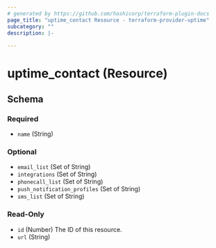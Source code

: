 ```yaml
---
# generated by https://github.com/hashicorp/terraform-plugin-docs
page_title: "uptime_contact Resource - terraform-provider-uptime"
subcategory: ""
description: |-
  
---
```


# uptime_contact (Resource)





<!-- schema generated by tfplugindocs -->
## Schema

### Required

- `name` (String)

### Optional

- `email_list` (Set of String)
- `integrations` (Set of String)
- `phonecall_list` (Set of String)
- `push_notification_profiles` (Set of String)
- `sms_list` (Set of String)

### Read-Only

- `id` (Number) The ID of this resource.
- `url` (String)
